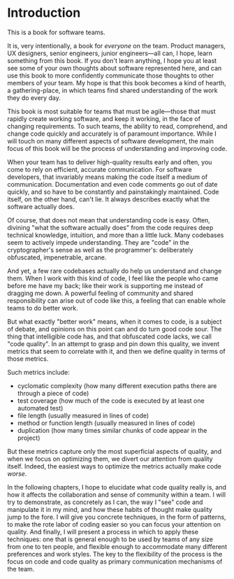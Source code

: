 # Introduction

This is a book for software teams.

It is, very intentionally, a book for *everyone* on the team. Product managers, UX designers,
senior engineers, junior engineers—all can, I hope, learn something from this book. If you don't learn anything,
I hope you at least see some of your own thoughts about software represented here, and can
use this book to more confidently communicate those thoughts to other members of your team.
My hope is that this book becomes a kind of hearth, a gathering-place, in which teams
find shared understanding of the work they do every day.

This book is most suitable for teams that must be agile—those that must rapidly create working
software, and keep it working, in the face of changing requirements. To such teams, the ability
to read, comprehend, and change code quickly and accurately is of paramount importance. While
I will touch on many different aspects of software development, the main focus of this book will
be the process of understanding and improving code.

When your team has to deliver high-quality results early and often, you come to rely on efficient,
accurate communication. For software developers, that invariably means making the code
itself a medium of communication. Documentation and even code comments go out of date quickly, and so have
to be constantly and painstakingly maintained. Code itself, on the other hand, can't lie. It always describes
exactly what the software actually does.

Of course, that does not mean that understanding code is easy. Often, divining "what the software actually
does" from the code requires deep technical knowledge, intuition, and more than a little luck. Many
codebases seem to actively impede understanding. They are "code" in the cryptographer's sense as well
as the programmer's: deliberately obfuscated, impenetrable, arcane.

And yet, a few rare codebases actually do help us understand and change them. When I work with this kind
of code, I feel like the people who came before me have my back; like their work is supporting me instead of
dragging me down. A powerful feeling of community and shared responsibility can arise out of code
like this, a feeling that can enable whole teams to do better work.

But what exactly "better work" means, when it comes to code, is a subject of debate, and opinions
on this point can and do turn good code sour. The thing that intelligible code has, and that obfuscated
code lacks, we call "code quality". In an attempt to grasp and pin down this quality, we invent metrics that
seem to correlate with it, and then we define quality in terms of those metrics.

Such metrics include:
- cyclomatic complexity (how many different execution paths there are through a piece of code)
- test coverage (how much of the code is executed by at least one automated test)
- file length (usually measured in lines of code)
- method or function length (usually measured in lines of code)
- duplication (how many times similar chunks of code appear in the project)

But these metrics capture only the most superficial aspects of quality, and when we focus on optimizing
them, we divert our attention from quality itself. Indeed, the easiest ways to optimize the metrics
actually make code *worse*.

In the following chapters, I hope to elucidate what code quality really is, and how it affects the
collaboration and sense of community within a team. I will try to demonstrate, as concretely as I can,
the way I "see" code and manipulate it in my mind, and how these habits of thought make quality jump to the fore.
I will give you concrete techniques, in the form of patterns, to make the rote labor of coding easier so you
can focus your attention on quality. And finally, I will present a process in which to apply these techniques:
one that is general enough to be used by teams of any size from one to ten people, and flexible enough to
accommodate many different preferences and work styles. The key to the flexibility of the process is the focus
on code and code quality as primary communication mechanisms of the team.
